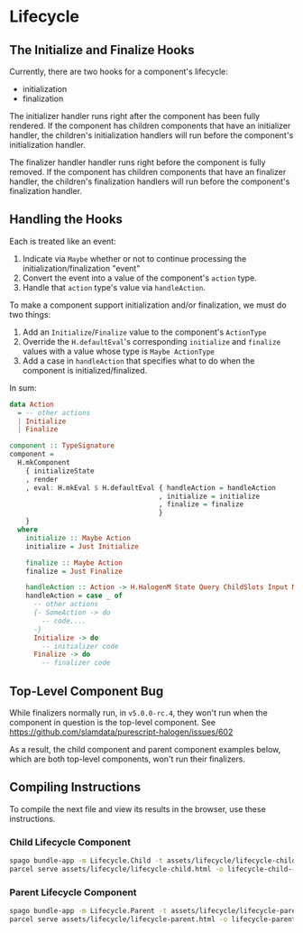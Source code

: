 # Lifecycle

## The Initialize and Finalize Hooks

Currently, there are two hooks for a component's lifecycle:
- initialization
- finalization

The initializer handler runs right after the component has been fully rendered. If the component has children components that have an initializer handler, the children's initialization handlers will run before the component's initialization handler.

The finalizer handler handler runs right before the component is fully removed. If the component has children components that have an finalizer handler, the children's finalization handlers will run before the component's finalization handler.

## Handling the Hooks

Each is treated like an event:
1. Indicate via `Maybe` whether or not to continue processing the initialization/finalization "event"
2. Convert the event into a value of the component's `action` type.
3. Handle that `action` type's value via `handleAction`.

To make a component support initialization and/or finalization, we must do two things:
1. Add an `Initialize`/`Finalize` value to the component's `ActionType`
2. Override the `H.defaultEval`'s corresponding `initialize` and `finalize` values with a value whose type is `Maybe ActionType`
3. Add a case in `handleAction` that specifies what to do when the component is initialized/finalized.

In sum:
```purescript
data Action
  = -- other actions
  | Initialize
  | Finalize

component :: TypeSignature
component =
  H.mkComponent
    { initializeState
    , render
    , eval: H.mkEval $ H.defaultEval { handleAction = handleAction
                                     , initialize = initialize
                                     , finalize = finalize
                                     }
    }
  where
    initialize :: Maybe Action
    initialize = Just Initialize

    finalize :: Maybe Action
    finalize = Just Finalize

    handleAction :: Action -> H.HalogenM State Query ChildSlots Input Message Monad Unit
    handleAction = case _ of
      -- other actions
      {- SomeAction -> do
        -- code....
      -}
      Initialize -> do
        -- initializer code
      Finalize -> do
        -- finalizer code
```

## Top-Level Component Bug

While finalizers normally run, in `v5.0.0-rc.4`, they won't run when the component in question is the top-level component. See https://github.com/slamdata/purescript-halogen/issues/602

As a result, the child component and parent component examples below, which are both top-level components, won't run their finalizers.

## Compiling Instructions

To compile the next file and view its results in the browser, use these instructions.

### Child Lifecycle Component

```bash
spago bundle-app -m Lifecycle.Child -t assets/lifecycle/lifecycle-child.js
parcel serve assets/lifecycle/lifecycle-child.html -o lifecycle-child--parcelified.html --open
```

### Parent Lifecycle Component

```bash
spago bundle-app -m Lifecycle.Parent -t assets/lifecycle/lifecycle-parent.js
parcel serve assets/lifecycle/lifecycle-parent.html -o lifecycle-parent--parcelified.html --open
```
